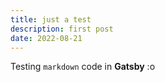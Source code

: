 ```yaml
---
title: just a test
description: first post
date: 2022-08-21
---
```


Testing `markdown` code in **Gatsby** :o
